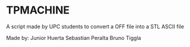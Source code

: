 # TPMACHINE

A script made by UPC students to convert a OFF file into a STL ASCII file

Made by:
Junior Huerta
Sebastian Peralta
Bruno Tiggla
